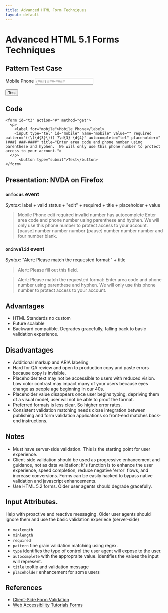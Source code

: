 ```yaml
---
title: Advanced HTML Form Techniques
layout: default
---
```

# Advanced HTML 5.1 Forms Techniques

## Pattern Test Case

<form id="t3" action="#" method="get">
  <p>
    <label for="mobile">Mobile Phone</label>
    <input type="tel" id="mobile" name="mobile" value="" required pattern="((\(\d{3}\))) ?\d{3}-\d{4}" autocomplete="tel" placeholder="(###) ###-####" title="Enter area code and phone number using parenthese and hyphen.  We will only use this phone number to protect access to your account.">
  </p>
      <button type="submit">Test</button>
</form>


## Code
```
<form id="t3" action="#" method="get">
  <p>
    <label for="mobile">Mobile Phone</label>
    <input type="tel" id="mobile" name="mobile" value="" required pattern="((\(\d{3}\))) ?\d{3}-\d{4}" autocomplete="tel" placeholder="(###) ###-####" title="Enter area code and phone number using parenthese and hyphen.  We will only use this phone number to protect access to your account.">
  </p>
      <button type="submit">Test</button>
</form>
```

## Presentation: NVDA on Firefox
### <code>onfocus</code> event
_Syntax:_ label + valid status + "edit" + required + title + placeholder + value

> Mobile Phone edit required invalid  number has autocomplete Enter area code and phone number using parenthese and hyphen.  We will only use this phone number to protect access to your account. [pause] number number number [pause] number number number and four number blank.

### <code>oninvalid</code> event</h5>
_Syntax:_ "Alert: Please match the requested format:" + title

> Alert: Please fill out this field.

> Alert: Please match the requested format: Enter area code and phone number using parenthese and hyphen.  We will only use this phone number to protect access to your account.</q>


## Advantages
  * HTML Standards no custom
  * Future scalable
  * Backward compatible.  Degrades gracefully, falling back to basic validation experience.


## Disadvantages
 * Additional markup and ARIA labeling
 * Hard for QA review and open to production copy and paste errors because copy is invisible.
 * Placeholder text may not be accessible to users with reduced vision.  Low color contrast may impact many of your users because eyes change as people age beginning in our 40s.
 * Placeholder value disappears once user begins typing, depriving them of a visual model, user will not be able to proof the format.
 * Preferred formats is less clear.  So higher error rates.
 * Consistent validation matching needs close integration between  publishing and form validation applications so front-end matches back-end instructions.


## Notes
* Must have server-side validation.  This is the starting point for user experience.
* Client-side validation should be used as progressive enhancement and guidance, not as data validation; it's function is to enhance the user experience, speed completion, reduce negative 'error' flows,  and increase conversions.  Forms can be easily hacked to bypass native validation and javascript enhancements.
* Use HTML 5.2 forms.  Older user agents should degrade gracefully.


## Input Attributes.
Help with proactive and reactive messaging.  Older user agents should ignore them and use the basic validation experiece (server-side)

* <code>maxlength</code>
* <code>minlength</code>
* <code>required</code>
* <code>pattern</code> fine grain validation matching using regex.
* <code>type</code> identifies the type of control the user agent will expose to the user.
* <code>autocomplete</code>  with the appropraite value.  identifies the values the input will represent.
* <code>title</code> tooltip and validation message
* <code>placeholder</code> enhancement for some users

## References
*  <a href="https://www.w3.org/TR/2017/REC-html52-20171214/sec-forms.html#clientside-form-validation">Client-Side Form Validation</a>
*   <a href="https://www.w3.org/WAI/tutorials/forms/">Web Accessibility Tutorials Forms</a>
